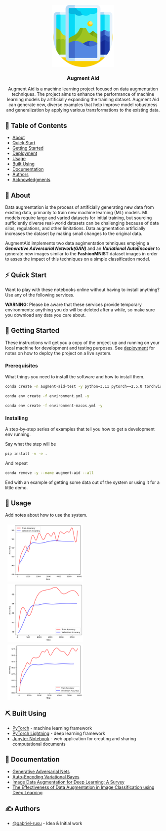 <p align="center">
  <a href="" rel="noopener">
 <img width=200px height=200px src="./assets/logo.png" alt="Project logo"></a>
</p>

<h3 align="center">Augment Aid</h3>


<p align="center"> Augment Aid is a machine learning project focused on data augmentation techniques. The project aims to enhance the performance of machine learning models by artificially expanding the training dataset. Augment Aid can generate new, diverse examples that help improve model robustness and generalization by applying various transformations to the existing data.
    <br> 
</p>

## 📝 Table of Contents

- [About](#about)
- [Quick Start](#quick_start)
- [Getting Started](#getting_started)
- [Deployment](#deployment)
- [Usage](#usage)
- [Built Using](#built_using)
- [Documentation](#documentation)
- [Authors](#authors)
- [Acknowledgments](#acknowledgement)

## 🧐 About <a name = "about"></a>

Data augmentation is the process of artificially generating new data from existing data, primarily to train new machine
learning (ML) models. ML models require large and varied datasets for initial training, but sourcing sufficiently
diverse real-world datasets can be challenging because of data silos, regulations, and other limitations. Data
augmentation artificially increases the dataset by making small changes to the original data.

AugmentAid implements two data augimentation tehniques emplying a <b><i>Generative Adversarial Network(GAN)</i></b> and
an <b><i>Variational AutoEncoder</i></b> to generate new images similar to the <b>FashionMNIST</b> dataset images in
order to asses the impact of this techniques on a simple classification model.

## ⚡ Quick Start <a name="quick_start"></a>

Want to play with these notebooks online without having to install anything? Use any of the following services.

<b>WARNING:</b> Please be aware that these services provide temporary environments: anything you do will be deleted
after a while, so make sure you download any data you care about.

## 🏁 Getting Started <a name = "getting_started"></a>

These instructions will get you a copy of the project up and running on your local machine for development and testing
purposes. See [deployment](#deployment) for notes on how to deploy the project on a live system.

### Prerequisites

What things you need to install the software and how to install them.

```bash
conda create -n augment-aid-test -y python=3.11 pytorch==2.5.0 torchvision==0.20.0 torchaudio==2.5.0 pytorch-cuda=12.4 lightning==2.5.0.post0 -c pytorch -c nvidia -c conda-forge
```

```bash
conda env create -f environment.yml -y
```

```bash
conda env create -f environment-macos.yml -y
```

### Installing

A step-by-step series of examples that tell you how to get a development env running.

Say what the step will be

```bash
pip install -v -e .
```

And repeat

```bash
conda remove -y --name augment-aid --all
```

End with an example of getting some data out of the system or using it for a little demo.

## 🎈 Usage <a name="usage"></a>

Add notes about how to use the system.
<div style="display: flex; flex-wrap: wrap; padding: 0 4px">
  <div style="flex: 50%; padding: 0 4px">
    <img style="margin-top: 8px;vertical-align: middle; width: 50%" src="./assets/graphs/acc_graph_gan_data_augumentation.png">
    <img style="margin-top: 8px;vertical-align: middle;  width: 50%" src="./assets/graphs/acc_graph_vae_data_augumentation.png">
    <img style="margin-top: 8px;vertical-align: middle;  width: 50%" src="./assets/graphs/acc_graph_without_data_augumentation.png">
  </div>
</div>

## ⛏️ Built Using <a name = "built_using"></a>

- [PyTorch](https://pytorch.org/) - machine learning framework
- [PyTorch Lightning](https://lightning.ai/docs/pytorch/stable/) - deep learning framework
- [Jupyter Notebook](https://jupyter.org/) - web application for creating and sharing computational documents

## 📑 Documentation <a name="documentation"></a>

- [Generative Adversarial Nets](https://arxiv.org/pdf/1406.2661)
- [Auto-Encoding Variational Bayes](https://arxiv.org/pdf/1312.6114)
- [Image Data Augmentation for Deep Learning: A Survey](https://arxiv.org/pdf/2204.08610)
- [The Effectiveness of Data Augmentation in Image Classification using Deep Learning](https://arxiv.org/pdf/1712.04621)

## ✍️ Authors <a name = "authors"></a>

- [@gabriel-rusu](https://github.com/gabriel-rusu) - Idea & Initial work
